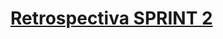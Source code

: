 # [Retrospectiva SPRINT 2](https://github.com/DigitalHouse-Grupo09/E-Commerce/tree/master/sprints/sprint-2/retro.md)
